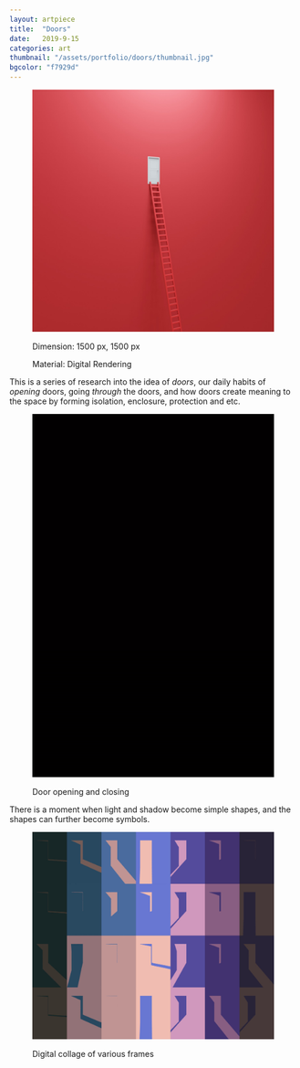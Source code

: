 ```yaml
---
layout: artpiece
title:  "Doors"
date:   2019-9-15
categories: art
thumbnail: "/assets/portfolio/doors/thumbnail.jpg"
bgcolor: "f7929d"
---
```


<figure class="center-fit">
  <img src="/assets/portfolio/doors/1.jpg" alt="Digital Rendering of a white door on a red wall with ladder leading to it" />
  <figcaption>
    <p>Dimension: 1500 px, 1500 px</p>
    <P>Material: Digital Rendering</P>
  </figcaption>
</figure>

This is a series of research into the idea of *doors*, our daily habits of *opening* doors, going *through* the doors, and how doors create meaning to the space by forming isolation, enclosure, protection and etc.

<figure class="center-fit">
  <img src="/assets/portfolio/doors/2.gif" alt="Digital Rendering of a door opening and closing" />
  <figcaption>
  	<p>Door opening and closing</p>
  </figcaption>
</figure>

There is a moment when light and shadow become simple shapes, and the shapes can further become symbols.

<figure class="center-fit">
  <img src="/assets/portfolio/doors/collage.jpg" alt="Digital collage of the frames from the animation above" />
  <figcaption>
  	<p>Digital collage of various frames</p>
  </figcaption>
</figure>
